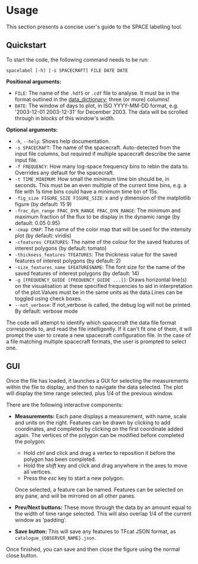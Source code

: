 # Usage

This section presents a concise user's guide to the SPACE labelling tool.


## Quickstart
To start the code, the following command needs to be run:
```shell
spacelabel [-h] [-s SPACECRAFT] FILE DATE DATE
```

**Positional arguments:**
* `FILE`: The name of the `.hdf5` or `.cdf` file to analyse. 
  It must be in the format outlined in the [data_dictionary](docs/data_dictionary.md); three (or more) columns!
* `DATE`: The window of days to plot, in ISO YYYY-MM-DD format, e.g. '2003-12-01 2003-12-31' for December 2003.
  The data will be scrolled through in blocks of this window's width.

**Optional arguments:**
* `-h`, `--help`: Shows help documentation.
* `-s SPACECRAFT`: The name of the spacecraft. Auto-detected from the input file columns, 
  but required if multiple spacecraft describe the same input file.
* `-f FREQUENCY`: How many log-space frequency bins to rebin the data to. Overrides any default for the spacecraft.
* `-t TIME_MINIMUM`: How small the minimum time bin should be, in seconds. This must be an even multiple of the current 
  time bins, e.g. a file with 1s time bins could have a minimum time bin of 15s.
* `-fig_size FIGURE_SIZE FIGURE_SIZE`: x and y dimension of the matplotlib figure (by default: 15 9)
* `-frac_dyn_range FRAC_DYN_RANGE FRAC_DYN_RANGE`: The minimum and maximum fraction of the flux to be display in the dynamic range (by default: 0.05 0.95)
* `-cmap CMAP`: The name of the color map that will be used for the intensity plot (by default: viridis)
* `-cfeatures CFEATURES`: The name of the colour for the saved features of interest polygons (by default: tomato)
* `-thickness_features TFEATURES`: The thickness value for the saved features of interest polygons (by default: 2)
* `-size_features_name SFEATURESNAME`: The font size for the name of the saved features of interest polygons (by default: 14)
* `-g [FREQUENCY_GUIDE [FREQUENCY_GUIDE ...]]`: Draws horizontal line(s) on the visualisation at these specified frequencies to aid in interpretation of the plot.Values must be in the same units as the data.Lines can be toggled using check boxes.
* `--not_verbose`: If not_verbose is called, the debug log will not be printed. By default: verbose mode


The code will attempt to identify which spacecraft the data file format corresponds to, and read the file intelligently.
If it can't fit one of them, it will prompt the user to create a new spacecraft configuration file.
In the case of a file matching multiple spacecraft formats, the user is prompted to select one.

## GUI

Once the file has loaded, it launches a GUI for selecting the measurements within the file to display, 
and then to navigate the data selected. 
The plot will display the time range selected, plus 1/4 of the previous window.

There are the following interactive components:
* **Measurements:** Each pane displays a measurement, with name, scale and units on the right. 
  Features can be drawn by clicking to add coordinates, and completed by clicking on the first coordinate added again. The vertices of the polygon can be modified before completed the polygon:
  * Hold _ctrl_ and click and drag a vertex to reposition it before the polygon has been completed.
  * Hold the _shift_ key and click and drag anywhere in the axes to move all vertices.
  * Press the _esc_ key to start a new polygon.

  Once selected, a feature can be named. Features can be selected on any pane, and will be mirrored on all other panes.
* **Prev/Next buttons:** These move through the data by an amount equal to the width of time range selected. 
  This will also overlap 1/4 of the current window as 'padding'.
* **Save button:** This will save any features to TFcat JSON format, as `catalogue_{OBSERVER_NAME}.json`.

Once finished, you can save and then close the figure using the normal close button.




